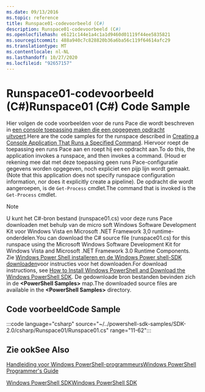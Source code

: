```yaml
---
ms.date: 09/13/2016
ms.topic: reference
title: Runspace01-codevoorbeeld (C#)
description: Runspace01-codevoorbeeld (C#)
ms.openlocfilehash: e6121c144e1a4c1a1d9460d01119f44ee5835821
ms.sourcegitcommit: 488a940c7c828820b36a6ba56c119f64614afc29
ms.translationtype: MT
ms.contentlocale: nl-NL
ms.lasthandoff: 10/27/2020
ms.locfileid: "92657157"
---
```

# <a name="runspace01-c-code-sample"></a><span data-ttu-id="46a52-103">Runspace01-codevoorbeeld (C#)</span><span class="sxs-lookup"><span data-stu-id="46a52-103">Runspace01 (C#) Code Sample</span></span>

<span data-ttu-id="46a52-104">Hier volgen de code voorbeelden voor de runs Pace die wordt beschreven in [een console toepassing maken die een opgegeven opdracht uitvoert](/dotnet/csharp/programming-guide/inside-a-program/hello-world-your-first-program).</span><span class="sxs-lookup"><span data-stu-id="46a52-104">Here are the code samples for the runspace described in [Creating a Console Application That Runs a Specified Command](/dotnet/csharp/programming-guide/inside-a-program/hello-world-your-first-program).</span></span>
<span data-ttu-id="46a52-105">Hiervoor roept de toepassing een runs Pace aan en roept hij een opdracht aan.</span><span class="sxs-lookup"><span data-stu-id="46a52-105">To do this, the application invokes a runspace, and then invokes a command.</span></span> <span data-ttu-id="46a52-106">(Houd er rekening mee dat met deze toepassing geen runs Pace-configuratie gegevens worden opgegeven, noch expliciet een pijp lijn wordt gemaakt.</span><span class="sxs-lookup"><span data-stu-id="46a52-106">(Note that this application does not specify runspace configuration information, nor does it explicitly create a pipeline).</span></span> <span data-ttu-id="46a52-107">De opdracht die wordt aangeroepen, is de `Get-Process` cmdlet.</span><span class="sxs-lookup"><span data-stu-id="46a52-107">The command that is invoked is the `Get-Process` cmdlet.</span></span>

> [!NOTE]
> <span data-ttu-id="46a52-108">U kunt het C#-bron bestand (runspace01.cs) voor deze runs Pace downloaden met behulp van de micro soft Windows Software Development Kit voor Windows Vista en Microsoft .NET Framework 3,0 runtime-onderdelen.</span><span class="sxs-lookup"><span data-stu-id="46a52-108">You can download the C# source file (runspace01.cs) for this runspace using the Microsoft Windows Software Development Kit for Windows Vista and Microsoft .NET Framework 3.0 Runtime Components.</span></span>
> <span data-ttu-id="46a52-109">Zie [Windows Power Shell installeren en de Windows Power shell-SDK downloaden](/powershell/scripting/developer/installing-the-windows-powershell-sdk)voor instructies voor het downloaden.</span><span class="sxs-lookup"><span data-stu-id="46a52-109">For download instructions, see [How to Install Windows PowerShell and Download the Windows PowerShell SDK](/powershell/scripting/developer/installing-the-windows-powershell-sdk).</span></span>
> <span data-ttu-id="46a52-110">De gedownloade bron bestanden bevinden zich in de **\<PowerShell Samples>** map.</span><span class="sxs-lookup"><span data-stu-id="46a52-110">The downloaded source files are available in the **\<PowerShell Samples>** directory.</span></span>

## <a name="code-sample"></a><span data-ttu-id="46a52-111">Code voorbeeld</span><span class="sxs-lookup"><span data-stu-id="46a52-111">Code Sample</span></span>

:::code language="csharp" source="~/../powershell-sdk-samples/SDK-2.0/csharp/Runspace01/Runspace01.cs" range="11-62":::

## <a name="see-also"></a><span data-ttu-id="46a52-112">Zie ook</span><span class="sxs-lookup"><span data-stu-id="46a52-112">See Also</span></span>

[<span data-ttu-id="46a52-113">Handleiding voor Windows PowerShell-programmeurs</span><span class="sxs-lookup"><span data-stu-id="46a52-113">Windows PowerShell Programmer's Guide</span></span>](./windows-powershell-programmer-s-guide.md)

[<span data-ttu-id="46a52-114">Windows PowerShell SDK</span><span class="sxs-lookup"><span data-stu-id="46a52-114">Windows PowerShell SDK</span></span>](../windows-powershell-reference.md)
